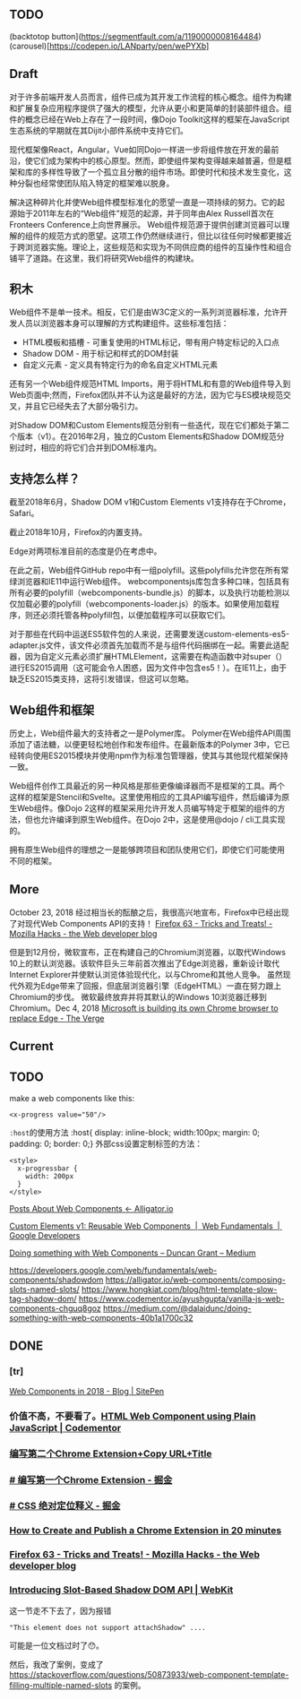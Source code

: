 
## TODO

(backtotop button](https://segmentfault.com/a/1190000008164484)
(carousel)[https://codepen.io/LANparty/pen/wePYXb]

## Draft

对于许多前端开发人员而言，组件已成为其开发工作流程的核心概念。组件为构建和扩展复杂应用程序提供了强大的模型，允许从更小和更简单的封装部件组合。组件的概念已经在Web上存在了一段时间，像Dojo Toolkit这样的框架在JavaScript生态系统的早期就在其Dijit小部件系统中支持它们。

现代框架像React，Angular，Vue如同Dojo一样进一步将组件放在开发的最前沿，使它们成为架构中的核心原型。然而，即使组件架构变得越来越普遍，但是框架和库的多样性导致了一个孤立且分散的组件市场。即使时代和技术发生变化，这种分裂也经常使团队陷入特定的框架难以脱身。

解决这种碎片化并使Web组件模型标准化的愿望一直是一项持续的努力。它的起源始于2011年左右的“Web组件”规范的起源，并于同年由Alex Russell首次在Fronteers Conference上向世界展示。 Web组件规范源于提供创建浏览器可以理解的组件的规范方式的愿望。这项工作仍然继续进行，但比以往任何时候都更接近于跨浏览器实施。理论上，这些规范和实现为不同供应商的组件的互操作性和组合铺平了道路。在这里，我们将研究Web组件的构建块。

## 积木

Web组件不是单一技术。相反，它们是由W3C定义的一系列浏览器标准，允许开发人员以浏览器本身可以理解的方式构建组件。这些标准包括：

- HTML模板和插槽 - 可重复使用的HTML标记，带有用户特定标记的入口点
- Shadow DOM  - 用于标记和样式的DOM封装
- 自定义元素 - 定义具有特定行为的命名自定义HTML元素

还有另一个Web组件规范HTML Imports，用于将HTML和有意的Web组件导入到Web页面中;然而，Firefox团队并不认为这是最好的方法，因为它与ES模块规范交叉，并且它已经失去了大部分吸引力。

对Shadow DOM和Custom Elements规范分别有一些迭代，现在它们都处于第二个版本（v1）。在2016年2月，独立的Custom Elements和Shadow DOM规范分别过时，相应的将它们合并到DOM标准内。

## 支持怎么样？

截至2018年6月，Shadow DOM v1和Custom Elements v1支持存在于Chrome，Safari。

截止2018年10月，Firefox的内置支持。

Edge对两项标准目前的态度是仍在考虑中。

在此之前，Web组件GitHub repo中有一组polyfill。这些polyfills允许您在所有常绿浏览器和IE11中运行Web组件。 webcomponentsjs库包含多种口味，包括具有所有必要的polyfill（webcomponents-bundle.js）的脚本，以及执行功能检测以仅加载必要的polyfill（webcomponents-loader.js）的版本。如果使用加载程序，则还必须托管各种polyfill包，以便加载程序可以获取它们。

对于那些在代码中运送ES5软件包的人来说，还需要发送custom-elements-es5-adapter.js文件，该文件必须首先加载而不是与组件代码捆绑在一起。需要此适配器，因为自定义元素必须扩展HTMLElement，这需要在构造函数中对super（）进行ES2015调用（这可能会令人困惑，因为文件中包含es5！）。在IE11上，由于缺乏ES2015类支持，这将引发错误，但这可以忽略。

## Web组件和框架

历史上，Web组件最大的支持者之一是Polymer库。 Polymer在Web组件API周围添加了语法糖，以便更轻松地创作和发布组件。在最新版本的Polymer 3中，它已经转向使用ES2015模块并使用npm作为标准包管理器，使其与其他现代框架保持一致。 

Web组件创作工具最近的另一种风格是那些更像编译器而不是框架的工具。两个这样的框架是Stencil和Svelte。这里使用相应的工具API编写组件，然后编译为原生Web组件。像Dojo 2这样的框架采用允许开发人员编写特定于框架的组件的方法，但也允许编译到原生Web组件。在Dojo 2中，这是使用@dojo / cli工具实现的。

拥有原生Web组件的理想之一是能够跨项目和团队使用它们，即使它们可能使用不同的框架。

## More

October 23, 2018 经过相当长的酝酿之后，我很高兴地宣布，Firefox中已经出现了对现代Web Components API的支持！ 
[Firefox 63 - Tricks and Treats! - Mozilla Hacks - the Web developer blog](https://hacks.mozilla.org/2018/10/firefox-63-tricks-and-treats/)

但是到12月份，微软宣布，正在构建自己的Chromium浏览器，以取代Windows 10上的默认浏览器。该软件巨头三年前首次推出了Edge浏览器，重新设计取代Internet Explorer并使默认浏览体验现代化，以与Chrome和其他人竞争。 虽然现代外观为Edge带来了回报，但底层浏览器引擎（EdgeHTML）一直在努力跟上Chromium的步伐。 微软最终放弃并将其默认的Windows 10浏览器迁移到Chromium。Dec 4, 2018 [Microsoft is building its own Chrome browser to replace Edge - The Verge](https://www.theverge.com/2018/12/4/18125238/microsoft-chrome-browser-windows-10-edge-chromium)

 
## Current 

## TODO 

make a web components like this:

	<x-progress value="50"/>

`:host`的使用方法
	:host{
		display: inline-block;
		width:100px;
		margin: 0;
		padding: 0;
		border: 0;}
外部css设置定制标签的方法：

	<style>
	  x-progressbar {
	  	width: 200px
	  }
	</style>


[Posts About Web Components ← Alligator.io](https://alligator.io/web-components/)

[Custom Elements v1: Reusable Web Components  |  Web Fundamentals  |  Google Developers](https://developers.google.com/web/fundamentals/web-components/customelements?authuser=0)

[Doing something with Web Components – Duncan Grant – Medium](https://medium.com/@dalaidunc/doing-something-with-web-components-40b1a1700c32)


https://developers.google.com/web/fundamentals/web-components/shadowdom
https://alligator.io/web-components/composing-slots-named-slots/
https://www.hongkiat.com/blog/html-template-slow-tag-shadow-dom/
https://www.codementor.io/ayushgupta/vanilla-js-web-components-chguq8goz
https://medium.com/@dalaidunc/doing-something-with-web-components-40b1a1700c32

## DONE

### [tr]
[Web Components in 2018 - Blog | SitePen](https://www.sitepen.com/blog/2018/07/06/web-components-in-2018/)


### 价值不高，不要看了。[HTML Web Component using Plain JavaScript | Codementor](https://www.codementor.io/ayushgupta/vanilla-js-web-components-chguq8goz)

### [编写第二个Chrome Extension+Copy URL+Title](../chromeExtensioncopyTitleURL/*)
### [# 编写第一个Chrome Extension - 掘金](https://juejin.im/post/5c03ed44e51d456ac27b48c4)
### [# CSS 绝对定位释义 - 掘金](https://juejin.im/post/5c04f207f265da61530486af)
### [How to Create and Publish a Chrome Extension in 20 minutes](https://medium.freecodecamp.org/how-to-create-and-publish-a-chrome-extension-in-20-minutes-6dc8395d7153)
### [Firefox 63 - Tricks and Treats! - Mozilla Hacks - the Web developer blog](https://hacks.mozilla.org/2018/10/firefox-63-tricks-and-treats/)
### [Introducing Slot-Based Shadow DOM API | WebKit](https://webkit.org/blog/4096/introducing-shadow-dom-api/)

这一节走不下去了，因为报错
	
	"This element does not support attachShadow" ....

可能是一位文档过时了😯。

然后，我改了案例，变成了 https://stackoverflow.com/questions/50873933/web-component-template-filling-multiple-named-slots 的案例。


